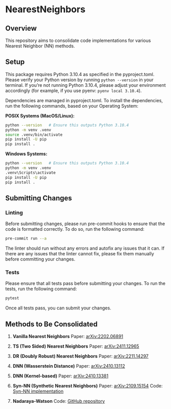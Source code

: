 # NearestNeighbors
## Overview
This repository aims to consolidate code implementations for various Nearest Neighbor (NN) methods.

## Setup
This package requires Python 3.10.4 as specified in the pyproject.toml. Please verify your Python version by running `python --version` in your terminal. If you’re not running Python 3.10.4, please adjust your environment accordingly (for example, if you use pyenv: `pyenv local 3.10.4`).


Dependencies are managed in pyproject.toml. To install the dependencies, run the following commands, based on your Operating System:

**POSIX Systems (MacOS/Linux):**
```bash
python --version   # Ensure this outputs Python 3.10.4
python -m venv .venv
source .venv/bin/activate
pip install -U pip
pip install .

```
**Windows Systems:**
```bash
python --version   # Ensure this outputs Python 3.10.4
python -m venv .venv
.venv\Scripts\activate
pip install -U pip
pip install .
```
## Submitting Changes
### Linting
Before submitting changes, please run pre-commit hooks to ensure that the code is formatted correctly. To do so, run the following command:
```bash
pre-commit run --a
```
The linter should run without any errors and autofix any issues that it can. If there are any issues that the linter cannot fix, please fix them manually before committing your changes.


### Tests
Please ensure that all tests pass before submitting your changes. To run the tests, run the following command:
```bash
pytest
```
Once all tests pass, you can submit your changes.

## Methods to Be Consolidated
1. **Vanilla Nearest Neighbors**
   Paper: [arXiv:2202.06891](https://arxiv.org/pdf/2202.06891)

2. **TS (Two Sided) Nearest Neighbors**
   Paper: [arXiv:2411.12965](https://arxiv.org/pdf/2411.12965)

3. **DR (Doubly Robust) Nearest Neighbors**
   Paper: [arXiv:2211.14297](https://arxiv.org/pdf/2211.14297)

4. **DNN (Wasserstein Distance)**
   Paper: [arXiv:2410.13112](https://arxiv.org/pdf/2410.13112)

5. **DNN (Kernel-based)**
   Paper: [arXiv:2410.13381](https://arxiv.org/pdf/2410.13381)

6. **Syn-NN (Synthetic Nearest Neighbors)**
   Paper: [arXiv:2109.15154](https://arxiv.org/pdf/2109.15154)
   Code: [Syn-NN implementation](https://github.com/AbdullahO/What-If/blob/main/algorithms/snn_biclustering.py)

7. **Nadaraya-Watson**
   Code: [GitHub repository](https://github.com/ag2435/npr/tree/main/npr/nw)

